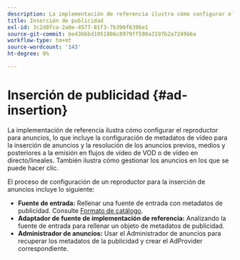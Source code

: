 ```yaml
---
description: La implementación de referencia ilustra cómo configurar el reproductor para anuncios, lo que incluye la configuración de metadatos de vídeo para la inserción de anuncios y la resolución de los anuncios previos, medios y posteriores a la emisión en flujos de vídeo de VOD o de vídeo en directo/lineales. También ilustra cómo gestionar los anuncios en los que se puede hacer clic.
title: Inserción de publicidad
exl-id: 3c2d8fca-2a0e-4577-81f3-7b390f6396e1
source-git-commit: be43bbbd1051886c8979ff590a3197b2a7249b6a
workflow-type: tm+mt
source-wordcount: '143'
ht-degree: 0%

---
```


# Inserción de publicidad {#ad-insertion}

La implementación de referencia ilustra cómo configurar el reproductor para anuncios, lo que incluye la configuración de metadatos de vídeo para la inserción de anuncios y la resolución de los anuncios previos, medios y posteriores a la emisión en flujos de vídeo de VOD o de vídeo en directo/lineales. También ilustra cómo gestionar los anuncios en los que se puede hacer clic.

El proceso de configuración de un reproductor para la inserción de anuncios incluye lo siguiente:

* **Fuente de entrada:** Rellenar una fuente de entrada con metadatos de publicidad. Consulte [Formato de catálogo](../set-up-dev-environment/exploring-code/catalog-format.md).
* **Adaptador de fuente de implementación de referencia:** Analizando la fuente de entrada para rellenar un objeto de metadatos de publicidad.
* **Administrador de anuncios:** Usar el Administrador de anuncios para recuperar los metadatos de la publicidad y crear el AdProvider correspondiente.
